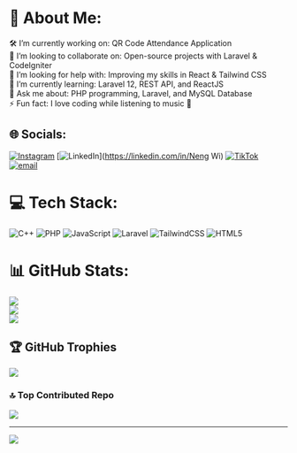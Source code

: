 # 💫 About Me:
🛠️ I’m currently working on: QR Code Attendance Application<br>🤝 I’m looking to collaborate on: Open-source projects with Laravel & CodeIgniter<br>🤲 I’m looking for help with: Improving my skills in React & Tailwind CSS<br>🌱 I’m currently learning: Laravel 12, REST API, and ReactJS<br>💬 Ask me about: PHP programming, Laravel, and MySQL Database<br>⚡ Fun fact: I love coding while listening to music 🎵


## 🌐 Socials:
[![Instagram](https://img.shields.io/badge/Instagram-%23E4405F.svg?logo=Instagram&logoColor=white)](https://instagram.com/https://www.instagram.com/dwimillaaa?igsh=MXY3aTIxdW1zMnY1ZA==) [![LinkedIn](https://img.shields.io/badge/LinkedIn-%230077B5.svg?logo=linkedin&logoColor=white)](https://linkedin.com/in/Neng Wi) [![TikTok](https://img.shields.io/badge/TikTok-%23000000.svg?logo=TikTok&logoColor=white)](https://tiktok.com/@https://www.tiktok.com/@dwi67983?_t=ZS-8zGuYbzwVJI&_r=1) [![email](https://img.shields.io/badge/Email-D14836?logo=gmail&logoColor=white)](mailto:nengmilaningrum@gmail.com) 

# 💻 Tech Stack:
![C++](https://img.shields.io/badge/c++-%2300599C.svg?style=for-the-badge&logo=c%2B%2B&logoColor=white) ![PHP](https://img.shields.io/badge/php-%23777BB4.svg?style=for-the-badge&logo=php&logoColor=white) ![JavaScript](https://img.shields.io/badge/javascript-%23323330.svg?style=for-the-badge&logo=javascript&logoColor=%23F7DF1E) ![Laravel](https://img.shields.io/badge/laravel-%23FF2D20.svg?style=for-the-badge&logo=laravel&logoColor=white) ![TailwindCSS](https://img.shields.io/badge/tailwindcss-%2338B2AC.svg?style=for-the-badge&logo=tailwind-css&logoColor=white) ![HTML5](https://img.shields.io/badge/html5-%23E34F26.svg?style=for-the-badge&logo=html5&logoColor=white)
# 📊 GitHub Stats:
![](https://github-readme-stats.vercel.app/api?username=Nengwi&theme=ocean_dark&hide_border=false&include_all_commits=false&count_private=false)<br/>
![](https://nirzak-streak-stats.vercel.app/?user=Nengwi&theme=ocean_dark&hide_border=false)<br/>
![](https://github-readme-stats.vercel.app/api/top-langs/?username=Nengwi&theme=ocean_dark&hide_border=false&include_all_commits=false&count_private=false&layout=compact)

## 🏆 GitHub Trophies
![](https://github-profile-trophy.vercel.app/?username=Nengwi&theme=blue-green&no-frame=true&no-bg=false&margin-w=4)

### 🔝 Top Contributed Repo
![](https://github-contributor-stats.vercel.app/api?username=Nengwi&limit=5&theme=shadow_blue&combine_all_yearly_contributions=true)

---
[![](https://visitcount.itsvg.in/api?id=Nengwi&icon=0&color=0)](https://visitcount.itsvg.in)

<!-- Proudly created with GPRM ( https://gprm.itsvg.in ) -->
